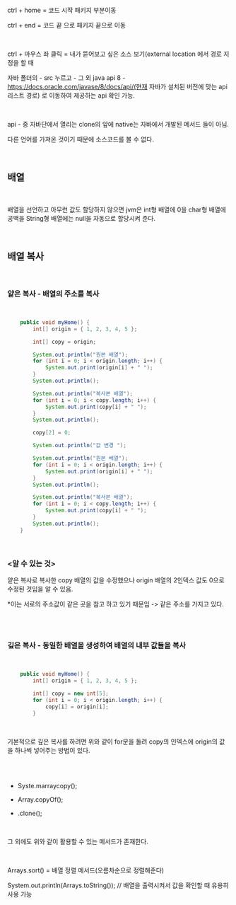 <br/>

ctrl + home = 코드 시작 패키지 부분이동

ctrl + end = 코드 끝 으로 패키지 끝으로 이동

<br/>

ctrl + 마우스 좌 클릭 = 내가 뜯어보고 싶은 소스 보기(external location 에서 경로 지정을 할 때

자바 폴더의 - src 누르고 - 그 외 java api 8  - https://docs.oracle.com/javase/8/docs/api/(현재 자바가 설치된 버전에 맞는 api 리스트 경로) 로 이동하여 제공하는 api 확인 가능.

<br/>

api - 중 자바단에서 열리는 clone의 앞에 native는 자바에서 개발된 메서드 들이 아님.

다른 언어를 가져온 것이기 때문에 소스코드를 볼 수 없다.

<br/>

## 배열

<br/>

배열을 선언하고 아무런 값도 할당하지 않으면 jvm은 int형 배열에 0을 char형 배열에 공백을 String형 배열에는 null을 자동으로 할당시켜 준다.

<br/>

## 배열 복사

<br/>

### 얕은 복사 - 배열의 주소를 복사

<br/>

```Java
	public void myHome() {
		int[] origin = { 1, 2, 3, 4, 5 };

		int[] copy = origin;

		System.out.println("원본 배열");
		for (int i = 0; i < origin.length; i++) {
			System.out.print(origin[i] + " ");
		}
		System.out.println();

		System.out.println("복사본 배열");
		for (int i = 0; i < copy.length; i++) {
			System.out.print(copy[i] + " ");
		}
		System.out.println();

		copy[2] = 0;

		System.out.println("값 변경 ");

		System.out.println("원본 배열");
		for (int i = 0; i < origin.length; i++) {
			System.out.print(origin[i] + " ");
		}
		System.out.println();

		System.out.println("복사본 배열");
		for (int i = 0; i < copy.length; i++) {
			System.out.print(copy[i] + " ");
		}
		System.out.println();
	}
```

<br/>

### <알 수 있는 것>

얕은 복사로 복사한 copy 배열의 값을 수정했으나 origin 배열의 2인덱스 값도 0으로 수정된 것임을 알 수 있음.

*이는 서로의 주소값이 같은 곳을 참고 하고 있기 때문임 -> 같은 주소를 가지고 있다.


<br/>
<br/>


### 깊은 복사 - 동일한 배열을 생성하여 배열의 내부 값들을 복사

<br/>

```Java
	public void myHome() {
		int[] origin = { 1, 2, 3, 4, 5 };

		int[] copy = new int[5];
		for (int i = 0; i < origin.length; i++) {
			copy[i] = origin[i];
		}
```
<br/>

 기본적으로 깊은 복사를 하려면 위와 같이 for문을 돌려 copy의 인덱스에 origin의 값을 하나씩 넣어주는 방법이 있다.

<br/>

<br/>

* Syste.marraycopy();  

* Array.copyOf();

* .clone();

<br/>

그 외에도 위와 같이 활용할 수 있는 메서드가 존재한다.

<br/>

Arrays.sort() = 배열 정렬 메서드(오름차순으로 정렬해준다)

System.out.println(Arrays.toString()); // 배열을 출력시켜서 값을 확인할 때 유용히 사용 가능
